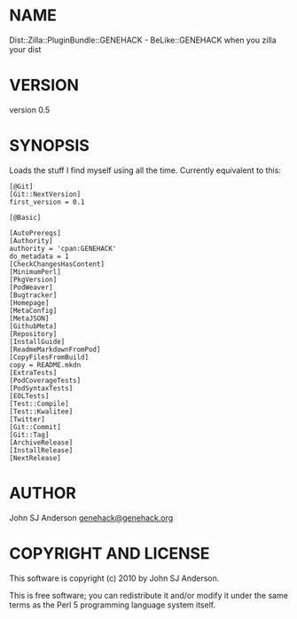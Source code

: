 # NAME

Dist::Zilla::PluginBundle::GENEHACK - BeLike::GENEHACK when you zilla your dist

# VERSION

version 0.5

# SYNOPSIS

Loads the stuff I find myself using all the time. Currently equivalent to
this:

    [@Git]
    [Git::NextVersion]
    first_version = 0.1

    [@Basic]

    [AutoPrereqs]
    [Authority]
    authority = 'cpan:GENEHACK'
    do_metadata = 1
    [CheckChangesHasContent]
    [MinimumPerl]
    [PkgVersion]
    [PodWeaver]
    [Bugtracker]
    [Homepage]
    [MetaConfig]
    [MetaJSON]
    [GithubMeta]
    [Repository]
    [InstallGuide]
    [ReadmeMarkdownFromPod]
    [CopyFilesFromBuild]
    copy = README.mkdn
    [ExtraTests]
    [PodCoverageTests]
    [PodSyntaxTests]
    [EOLTests]
    [Test::Compile]
    [Test::Kwalitee]
    [Twitter]
    [Git::Commit]
    [Git::Tag]
    [ArchiveRelease]
    [InstallRelease]
    [NextRelease]

# AUTHOR

John SJ Anderson <genehack@genehack.org>

# COPYRIGHT AND LICENSE

This software is copyright (c) 2010 by John SJ Anderson.

This is free software; you can redistribute it and/or modify it under
the same terms as the Perl 5 programming language system itself.